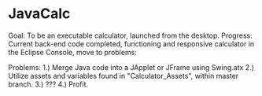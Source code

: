 # JavaCalc

Goal: To be an executable calculator, launched from the desktop.
Progress: Current back-end code completed, functioning and responsive calculator in the Eclipse Console, move to problems:

Problems: 
  1.) Merge Java code into a JApplet or JFrame using Swing.atx
  2.) Utilize assets and variables found in "Calculator_Assets", within master branch.
  3.) ???
  4.) Profit.
